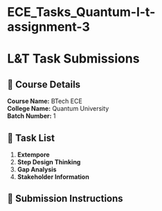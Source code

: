 # ECE_Tasks_Quantum-l-t-assignment-3
# L&T Task Submissions  

## 📌 Course Details  
**Course Name:** BTech ECE  
**College Name:** Quantum University  
**Batch Number:** 1  

## 📝 Task List  

1. **Extempore**  
2. **Step Design Thinking**  
3. **Gap Analysis**  
4. **Stakeholder Information**  
## 📂 Submission Instructions  

